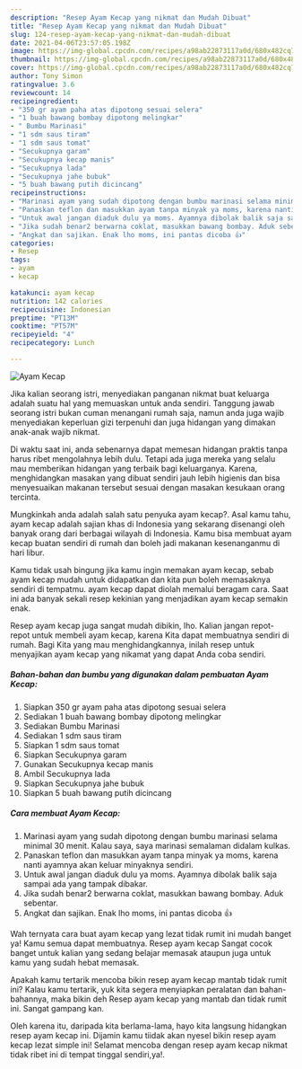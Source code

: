 ```yaml
---
description: "Resep Ayam Kecap yang nikmat dan Mudah Dibuat"
title: "Resep Ayam Kecap yang nikmat dan Mudah Dibuat"
slug: 124-resep-ayam-kecap-yang-nikmat-dan-mudah-dibuat
date: 2021-04-06T23:57:05.198Z
image: https://img-global.cpcdn.com/recipes/a98ab22873117a0d/680x482cq70/ayam-kecap-foto-resep-utama.jpg
thumbnail: https://img-global.cpcdn.com/recipes/a98ab22873117a0d/680x482cq70/ayam-kecap-foto-resep-utama.jpg
cover: https://img-global.cpcdn.com/recipes/a98ab22873117a0d/680x482cq70/ayam-kecap-foto-resep-utama.jpg
author: Tony Simon
ratingvalue: 3.6
reviewcount: 14
recipeingredient:
- "350 gr ayam paha atas dipotong sesuai selera"
- "1 buah bawang bombay dipotong melingkar"
- " Bumbu Marinasi"
- "1 sdm saus tiram"
- "1 sdm saus tomat"
- "Secukupnya garam"
- "Secukupnya kecap manis"
- "Secukupnya lada"
- "Secukupnya jahe bubuk"
- "5 buah bawang putih dicincang"
recipeinstructions:
- "Marinasi ayam yang sudah dipotong dengan bumbu marinasi selama minimal 30 menit. Kalau saya, saya marinasi semalaman didalam kulkas."
- "Panaskan teflon dan masukkan ayam tanpa minyak ya moms, karena nanti ayamnya akan keluar minyaknya sendiri."
- "Untuk awal jangan diaduk dulu ya moms. Ayamnya dibolak balik saja sampai ada yang tampak dibakar."
- "Jika sudah benar2 berwarna coklat, masukkan bawang bombay. Aduk sebentar."
- "Angkat dan sajikan. Enak lho moms, ini pantas dicoba 👍"
categories:
- Resep
tags:
- ayam
- kecap

katakunci: ayam kecap 
nutrition: 142 calories
recipecuisine: Indonesian
preptime: "PT13M"
cooktime: "PT57M"
recipeyield: "4"
recipecategory: Lunch

---
```



![Ayam Kecap](https://img-global.cpcdn.com/recipes/a98ab22873117a0d/680x482cq70/ayam-kecap-foto-resep-utama.jpg)

Jika kalian seorang istri, menyediakan panganan nikmat buat keluarga adalah suatu hal yang memuaskan untuk anda sendiri. Tanggung jawab seorang istri bukan cuman menangani rumah saja, namun anda juga wajib menyediakan keperluan gizi terpenuhi dan juga hidangan yang dimakan anak-anak wajib nikmat.

Di waktu  saat ini, anda sebenarnya dapat memesan hidangan praktis tanpa harus ribet mengolahnya lebih dulu. Tetapi ada juga mereka yang selalu mau memberikan hidangan yang terbaik bagi keluarganya. Karena, menghidangkan masakan yang dibuat sendiri jauh lebih higienis dan bisa menyesuaikan makanan tersebut sesuai dengan masakan kesukaan orang tercinta. 



Mungkinkah anda adalah salah satu penyuka ayam kecap?. Asal kamu tahu, ayam kecap adalah sajian khas di Indonesia yang sekarang disenangi oleh banyak orang dari berbagai wilayah di Indonesia. Kamu bisa membuat ayam kecap buatan sendiri di rumah dan boleh jadi makanan kesenanganmu di hari libur.

Kamu tidak usah bingung jika kamu ingin memakan ayam kecap, sebab ayam kecap mudah untuk didapatkan dan kita pun boleh memasaknya sendiri di tempatmu. ayam kecap dapat diolah memalui beragam cara. Saat ini ada banyak sekali resep kekinian yang menjadikan ayam kecap semakin enak.

Resep ayam kecap juga sangat mudah dibikin, lho. Kalian jangan repot-repot untuk membeli ayam kecap, karena Kita dapat membuatnya sendiri di rumah. Bagi Kita yang mau menghidangkannya, inilah resep untuk menyajikan ayam kecap yang nikamat yang dapat Anda coba sendiri.

<!--inarticleads1-->

##### Bahan-bahan dan bumbu yang digunakan dalam pembuatan Ayam Kecap:

1. Siapkan 350 gr ayam paha atas dipotong sesuai selera
1. Sediakan 1 buah bawang bombay dipotong melingkar
1. Sediakan  Bumbu Marinasi
1. Sediakan 1 sdm saus tiram
1. Siapkan 1 sdm saus tomat
1. Siapkan Secukupnya garam
1. Gunakan Secukupnya kecap manis
1. Ambil Secukupnya lada
1. Siapkan Secukupnya jahe bubuk
1. Siapkan 5 buah bawang putih dicincang




<!--inarticleads2-->

##### Cara membuat Ayam Kecap:

1. Marinasi ayam yang sudah dipotong dengan bumbu marinasi selama minimal 30 menit. Kalau saya, saya marinasi semalaman didalam kulkas.
1. Panaskan teflon dan masukkan ayam tanpa minyak ya moms, karena nanti ayamnya akan keluar minyaknya sendiri.
1. Untuk awal jangan diaduk dulu ya moms. Ayamnya dibolak balik saja sampai ada yang tampak dibakar.
1. Jika sudah benar2 berwarna coklat, masukkan bawang bombay. Aduk sebentar.
1. Angkat dan sajikan. Enak lho moms, ini pantas dicoba 👍




Wah ternyata cara buat ayam kecap yang lezat tidak rumit ini mudah banget ya! Kamu semua dapat membuatnya. Resep ayam kecap Sangat cocok banget untuk kalian yang sedang belajar memasak ataupun juga untuk kamu yang sudah hebat memasak.

Apakah kamu tertarik mencoba bikin resep ayam kecap mantab tidak rumit ini? Kalau kamu tertarik, yuk kita segera menyiapkan peralatan dan bahan-bahannya, maka bikin deh Resep ayam kecap yang mantab dan tidak rumit ini. Sangat gampang kan. 

Oleh karena itu, daripada kita berlama-lama, hayo kita langsung hidangkan resep ayam kecap ini. Dijamin kamu tiidak akan nyesel bikin resep ayam kecap lezat simple ini! Selamat mencoba dengan resep ayam kecap nikmat tidak ribet ini di tempat tinggal sendiri,ya!.

